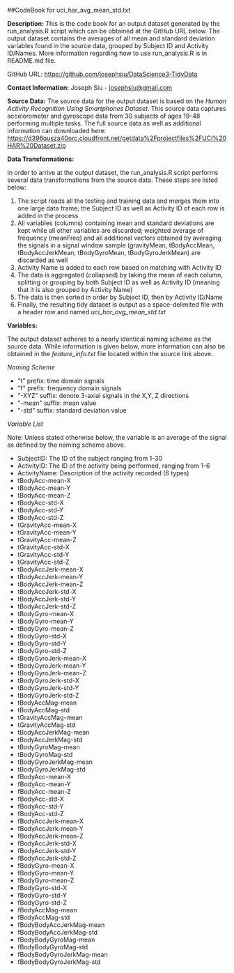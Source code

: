 ##CodeBook for uci_har_avg_mean_std.txt

**Description:** This is the code book for an output dataset generated by the run_analysis.R script which can be obtained at the GitHub URL below. The output dataset contains the averages of all mean and standard deviation variables found in the source data, grouped by Subject ID and Activity ID/Names. More information regarding how to use run_analysis.R is in README.md file.

GitHub URL: https://github.com/josephsiu/DataScience3-TidyData

**Contact Information:** Joseph Siu - josephsiu@gmail.com

**Source Data:** The source data for the output dataset is based on the *Human Activity Recognition Using Smartphones Dataset*. This source data captures accelerometer and gyroscope data from 30 subjects of ages 19-48 performing multiple tasks. The full source data as well as additional information can downloaded here: https://d396qusza40orc.cloudfront.net/getdata%2Fprojectfiles%2FUCI%20HAR%20Dataset.zip

**Data Transformations:** 

In order to arrive at the output dataset, the run_analysis.R script performs several data transformations from the source data. These steps are listed below:

1. The script reads all the testing and training data and merges them into one large data frame; the Subject ID as well as Activity ID of each row is added in the process
2. All variables (columns) containing mean and standard deviations are kept while all other variables are discarded; weighted average of frequency (meanFreq) and all additional vectors obtained by averaging the signals in a signal window sample (gravityMean, tBodyAccMean, tBodyAccJerkMean, tBodyGyroMean, tBodyGyroJerkMean) are discarded as well
3. Activity Name is added to each row based on matching with Activity ID
4. The data is aggregated (collapsed) by taking the mean of each column, splitting or grouping by both Subject ID as well as Activity ID (meaning that it is also grouped by Activity Name)
5. The data is then sorted in order by Subject ID, then by Activity ID/Name
6. Finally, the resulting tidy dataset is output as a space-delimited file with a header row and named *uci_har_avg_mean_std.txt*

**Variables:** 

The output dataset adheres to a nearly identical naming scheme as the source data. While information is given below, more information can also be obtained in the *feature_info.txt* file located within the source link above.

*Naming Scheme*
- "t" prefix: time domain signals
- "f" prefix: frequency domain signals
- "-XYZ" suffix: denote 3-axial signals in the X,Y, Z directions
- "-mean" suffix: mean value
- "-std" suffix: standard deviation value

*Variable List*

Note: Unless stated otherwise below, the variable is an average of the signal as defined by the naming scheme above.

- SubjectID: The ID of the subject ranging from 1-30
- ActivityID: The ID of the activity being performed, ranging from 1-6
- ActivityName: Description of the activity recorded (6 types)
- tBodyAcc-mean-X
- tBodyAcc-mean-Y
- tBodyAcc-mean-Z
- tBodyAcc-std-X
- tBodyAcc-std-Y
- tBodyAcc-std-Z
- tGravityAcc-mean-X
- tGravityAcc-mean-Y
- tGravityAcc-mean-Z
- tGravityAcc-std-X
- tGravityAcc-std-Y
- tGravityAcc-std-Z
- tBodyAccJerk-mean-X
- tBodyAccJerk-mean-Y
- tBodyAccJerk-mean-Z
- tBodyAccJerk-std-X
- tBodyAccJerk-std-Y
- tBodyAccJerk-std-Z
- tBodyGyro-mean-X
- tBodyGyro-mean-Y
- tBodyGyro-mean-Z
- tBodyGyro-std-X
- tBodyGyro-std-Y
- tBodyGyro-std-Z
- tBodyGyroJerk-mean-X
- tBodyGyroJerk-mean-Y
- tBodyGyroJerk-mean-Z
- tBodyGyroJerk-std-X
- tBodyGyroJerk-std-Y
- tBodyGyroJerk-std-Z
- tBodyAccMag-mean
- tBodyAccMag-std
- tGravityAccMag-mean
- tGravityAccMag-std
- tBodyAccJerkMag-mean
- tBodyAccJerkMag-std
- tBodyGyroMag-mean
- tBodyGyroMag-std
- tBodyGyroJerkMag-mean
- tBodyGyroJerkMag-std
- fBodyAcc-mean-X
- fBodyAcc-mean-Y
- fBodyAcc-mean-Z
- fBodyAcc-std-X
- fBodyAcc-std-Y
- fBodyAcc-std-Z
- fBodyAccJerk-mean-X
- fBodyAccJerk-mean-Y
- fBodyAccJerk-mean-Z
- fBodyAccJerk-std-X
- fBodyAccJerk-std-Y
- fBodyAccJerk-std-Z
- fBodyGyro-mean-X
- fBodyGyro-mean-Y
- fBodyGyro-mean-Z
- fBodyGyro-std-X
- fBodyGyro-std-Y
- fBodyGyro-std-Z
- fBodyAccMag-mean
- fBodyAccMag-std
- fBodyBodyAccJerkMag-mean
- fBodyBodyAccJerkMag-std
- fBodyBodyGyroMag-mean
- fBodyBodyGyroMag-std
- fBodyBodyGyroJerkMag-mean
- fBodyBodyGyroJerkMag-std


